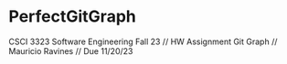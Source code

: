 # PerfectGitGraph
CSCI 3323 Software Engineering Fall 23 // HW Assignment Git Graph // Mauricio Ravines // Due 11/20/23

<!--3rd commit reference 0>
<!--4th commit reference 3>
<<<<<<< HEAD
<!--1st commit reference 0>
<!--2nd commit reference 1>
<<<<<<< HEAD
<!--10th commit reference 2>
=======

<!--6th commit reference 5>
>>>>>>> bug-fix
